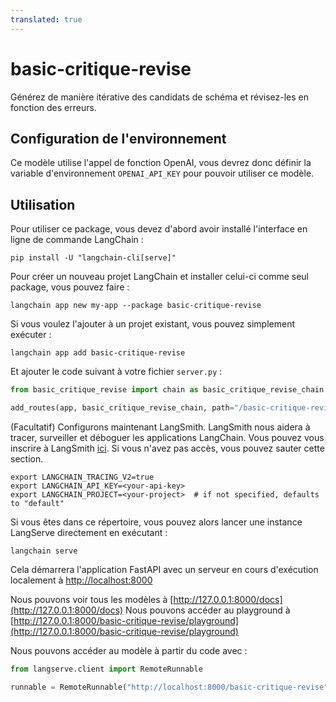 ```yaml
---
translated: true
---
```


# basic-critique-revise

Générez de manière itérative des candidats de schéma et révisez-les en fonction des erreurs.

## Configuration de l'environnement

Ce modèle utilise l'appel de fonction OpenAI, vous devrez donc définir la variable d'environnement `OPENAI_API_KEY` pour pouvoir utiliser ce modèle.

## Utilisation

Pour utiliser ce package, vous devez d'abord avoir installé l'interface en ligne de commande LangChain :

```shell
pip install -U "langchain-cli[serve]"
```

Pour créer un nouveau projet LangChain et installer celui-ci comme seul package, vous pouvez faire :

```shell
langchain app new my-app --package basic-critique-revise
```

Si vous voulez l'ajouter à un projet existant, vous pouvez simplement exécuter :

```shell
langchain app add basic-critique-revise
```

Et ajouter le code suivant à votre fichier `server.py` :

```python
from basic_critique_revise import chain as basic_critique_revise_chain

add_routes(app, basic_critique_revise_chain, path="/basic-critique-revise")
```

(Facultatif) Configurons maintenant LangSmith.
LangSmith nous aidera à tracer, surveiller et déboguer les applications LangChain.
Vous pouvez vous inscrire à LangSmith [ici](https://smith.langchain.com/).
Si vous n'avez pas accès, vous pouvez sauter cette section.

```shell
export LANGCHAIN_TRACING_V2=true
export LANGCHAIN_API_KEY=<your-api-key>
export LANGCHAIN_PROJECT=<your-project>  # if not specified, defaults to "default"
```

Si vous êtes dans ce répertoire, vous pouvez alors lancer une instance LangServe directement en exécutant :

```shell
langchain serve
```

Cela démarrera l'application FastAPI avec un serveur en cours d'exécution localement à
[http://localhost:8000](http://localhost:8000)

Nous pouvons voir tous les modèles à [http://127.0.0.1:8000/docs](http://127.0.0.1:8000/docs)
Nous pouvons accéder au playground à [http://127.0.0.1:8000/basic-critique-revise/playground](http://127.0.0.1:8000/basic-critique-revise/playground)

Nous pouvons accéder au modèle à partir du code avec :

```python
from langserve.client import RemoteRunnable

runnable = RemoteRunnable("http://localhost:8000/basic-critique-revise")
```
